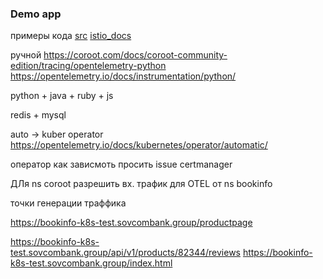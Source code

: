 ### Demo app 

примеры кода 
[src](https://github.com/istio/istio/tree/master/samples/bookinfo)
[istio_docs](https://istio.io/latest/docs/setup/getting-started/)



ручной 
https://coroot.com/docs/coroot-community-edition/tracing/opentelemetry-python
https://opentelemetry.io/docs/instrumentation/python/

python + java + ruby + js 

redis + mysql

auto  → kuber operator 
https://opentelemetry.io/docs/kubernetes/operator/automatic/

оператор как зависмоть просить issue certmanager



ДЛя ns coroot разрешить вх. трафик для OTEL от ns  bookinfo 

точки генерации траффика

https://bookinfo-k8s-test.sovcombank.group/productpage

https://bookinfo-k8s-test.sovcombank.group/api/v1/products/82344/reviews
https://bookinfo-k8s-test.sovcombank.group/index.html

